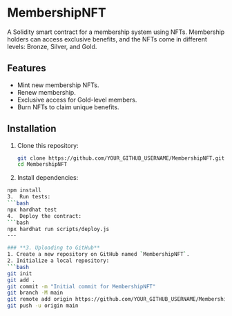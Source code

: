 # MembershipNFT

A Solidity smart contract for a membership system using NFTs. Membership holders can access exclusive benefits, and the NFTs come in different levels: Bronze, Silver, and Gold.

## Features
- Mint new membership NFTs.
- Renew membership.
- Exclusive access for Gold-level members.
- Burn NFTs to claim unique benefits.

## Installation
1. Clone this repository:
   ```bash
   git clone https://github.com/YOUR_GITHUB_USERNAME/MembershipNFT.git
   cd MembershipNFT
2.	Install dependencies:
   ```bash
   npm install
3.	Run tests:
   ```bash
   npx hardhat test
4.	Deploy the contract:
   ```bash
   npx hardhat run scripts/deploy.js
---

### **3. Uploading to GitHub**
1. Create a new repository on GitHub named `MembershipNFT`.
2. Initialize a local repository:
   ```bash
   git init
   git add .
   git commit -m "Initial commit for MembershipNFT"
   git branch -M main
   git remote add origin https://github.com/YOUR_GITHUB_USERNAME/MembershipNFT.git
   git push -u origin main
